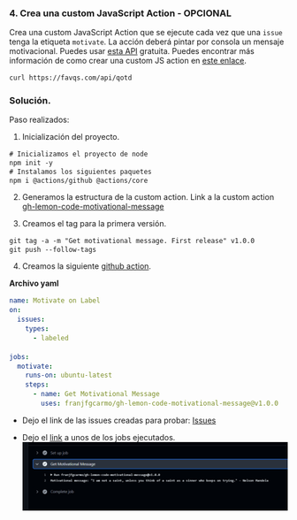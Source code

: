### 4. Crea una custom JavaScript Action - OPCIONAL

Crea una custom JavaScript Action que se ejecute cada vez que una `issue` tenga la etiqueta `motivate`. La acción deberá pintar por consola un mensaje motivacional. Puedes usar [esta API](https://favqs.com/api) gratuita. Puedes encontrar más información de como crear una custom JS action en [este enlace](https://docs.github.com/es/actions/creating-actions/creating-a-javascript-action).

```bash
curl https://favqs.com/api/qotd
```

### Solución.



Paso realizados:

1. Inicialización del proyecto.

```shell
# Inicializamos el proyecto de node
npm init -y 
# Instalamos los siguientes paquetes
npm i @actions/github @actions/core
```

2. Generamos la estructura de la custom action.
Link a la custom action [gh-lemon-code-motivational-message](https://github.com/franjfgcarmo/gh-lemon-code-motivational-message)

3. Creamos el tag para la primera versión.
```shell
git tag -a -m "Get motivational message. First release" v1.0.0
git push --follow-tags  
```

4. Creamos la siguiente [github action](https://github.com/franjfgcarmo/gh-lemon-code-2024/blob/main/.github/workflows/issue-motivate.yaml).

**Archivo yaml**
```yaml
name: Motivate on Label
on:
  issues:
    types: 
      - labeled

jobs:
  motivate:
    runs-on: ubuntu-latest
    steps:
      - name: Get Motivational Message
        uses: franjfgcarmo/gh-lemon-code-motivational-message@v1.0.0
```

- Dejo el link de las issues creadas para probar: [Issues](https://github.com/franjfgcarmo/gh-lemon-code-2024/issues)

- Dejo el [link](https://github.com/franjfgcarmo/gh-lemon-code-2024/actions/runs/12856299191/job/35842820842) a unos de los jobs ejecutados.
![alt text](image.png)